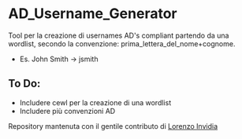 # AD_Username_Generator

Tool per la creazione di usernames AD's compliant partendo da una wordlist, secondo la convenzione: prima_lettera_del_nome+cognome. 

* Es. John Smith -> jsmith

## To Do:

* Includere cewl per la creazione di una wordlist
* Includere più convenzioni AD

Repository mantenuta con il gentile contributo di [Lorenzo Invidia](https://github.com/lorenzoinvidia)

